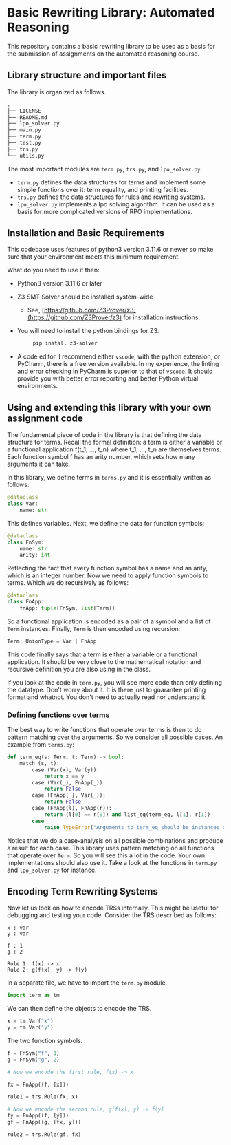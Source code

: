 # Basic Rewriting Library: Automated Reasoning

This repository contains a basic rewriting library to be used as a basis for
the submission of assignments on the automated reasoning course.

## Library structure and important files

The library is organized as follows.

```txt
.
├── LICENSE
├── README.md
├── lpo_solver.py
├── main.py
├── term.py
├── test.py
├── trs.py
└── utils.py
```

The most important modules are ``term.py``, ``trs.py``, and ``lpo_solver.py``.

- ``term.py`` defines the data structures for terms and implement some simple
functions over it: term equality, and printing facilities.
- ``trs.py`` defines the data structures for rules and rewriting systems.
- ``lpo_solver.py`` implements a lpo solving algorithm.
It can be used as a basis for more complicated versions of RPO implementations.

## Installation and Basic Requirements

This codebase uses features of python3 version 3.11.6 or newer so make sure that
your environment meets this minimum requirement.

What do you need to use it then:

- Python3 version 3.11.6 or later
- Z3 SMT Solver should be installed system-wide
  - See, [https://github.com/Z3Prover/z3](https://github.com/Z3Prover/z3)
  for installation instructions.
- You will need to install the python bindings for Z3.

  ```bash
       pip install z3-solver
    ```

- A code editor. I recommend either ``vscode``, with the python extension,
or PyCharm, there is a free version available.
In my experience, the linting and error checking in PyCharm is superior to that of
``vscode``. It should provide you with better error reporting and better
Python virtual environments.

## Using and extending this library with your own assignment code

The fundamental piece of code in the library is that defining the data structure for terms.
Recall the formal definition: a term is either a variable or a functional application
f(t_1, ..., t_n) where t_1, ..., t_n are themselves terms.
Each function symbol f has an arity number, which sets how many arguments it can take.

In this library, we define terms in ``terms.py`` and it is essentially written as follows:

```python
@dataclass
class Var:
    name: str
```

This defines variables. Next, we define the data for function symbols:

```python
@dataclass
class FnSym:
    name: str
    arity: int
```

Reflecting the fact that every function symbol has a name
and an arity, which is an integer number.
Now we need to apply function symbols to terms.
Which we do recursively as follows:

```python
@dataclass
class FnApp:
    fnApp: tuple[FnSym, list[Term]]
```

So a functional application is encoded as a pair of a symbol
and a list of ``Term`` instances.
Finally, ``Term`` is then encoded using recursion:

```python
Term: UnionType = Var | FnApp
```

This code finally says that a term is either a variable or a functional application.
It should be very close to the mathematical notation and recursive definition
you are also using in the class.

If you look at the code in ``term.py``, you will see more code
than only defining the datatype.
Don't worry about it. It is there just to guarantee
printing format and whatnot.
You don't need to actually read nor understand it.

### Defining functions over terms

The best way to write functions that operate over terms
is then to do pattern matching over the arguments.
So we consider all possible cases.
An example from ``terms.py``:

```python
def term_eq(s: Term, t: Term) -> bool:
    match (s, t):
        case (Var(x), Var(y)):
            return x == y
        case (Var(_), FnApp(_)):
            return False
        case (FnApp(_), Var(_)):
            return False
        case (FnApp(l), FnApp(r)):
            return (l[0] == r[0]) and list_eq(term_eq, l[1], r[1])
        case _:
            raise TypeError("Arguments to term_eq should be instances of Terms.")
```

Notice that we do a case-analysis on all possible combinations
and produce a result for each case.
This library uses pattern matching on all functions
that operate over ``Term``.
So you will see this a lot in the code.
Your own implementations should also use it.
Take a look at the functions in
``term.py`` and ``lpo_solver.py`` for instance.

## Encoding Term Rewriting Systems

Now let us look on how to encode TRSs internally. 
This might be useful for debugging and testing your code.
Consider the TRS described as follows:
```text
x : var
y : var

f : 1
g : 2

Rule 1: f(x) -> x
Rule 2: g(f(x), y) -> f(y)
```

In a separate file, we have to import the ``term.py`` module.

```python
import term as tm
```

We can then define the objects to encode the TRS.

```python
x = tm.Var("x")
y = tm.Var("y")
```

The two function symbols.

```python
f = FnSym("f", 1)
g = FnSym("g", 2)
```

```python
# Now we encode the first rule, f(x) -> x

fx = FnApp((f, [x]))

rule1 = trs.Rule(fx, x)

# Now we encode the second rule, g(f(x), y) -> f(y)
fy = FnApp((f, [y]))
gf = FnApp((g, [fx, y]))

rule2 = trs.Rule(gf, fx)
```
